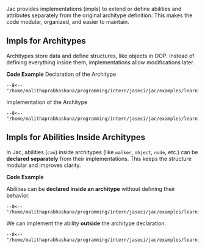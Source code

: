 Jac provides implementations (impls) to extend or define abilities and attributes separately from the original architype definition. This makes the code modular, organized, and easier to maintain.

## Impls for Architypes

Architypes store data and define structures, like objects in OOP. Instead of defining everything inside them, implementations allow modifications later.

**Code Example**
Declaration of the Architype

```jac linenums="1"
--8<-- "/home/malithaprabhashana/programming/intern/jaseci/jac/examples/learning_section/jac_architype/jac_arch_impl.jac:2:2"
```

Implementation of the Architype
```jac linenums="2"
--8<-- "/home/malithaprabhashana/programming/intern/jaseci/jac/examples/learning_section/jac_architype/jac_arch_impl.jac:4:8"
```

## Impls for Abilities Inside Architypes

In Jac, abilities (`can`) inside architypes (like `walker`, `object`, `node`, etc.) can be **declared separately** from their implementations. This keeps the structure modular and improves clarity.

**Code Example**

Abilities can be **declared inside an architype** without defining their behavior.

```jac linenums="1"
--8<-- "/home/malithaprabhashana/programming/intern/jaseci/jac/examples/learning_section/jac_architype/jac_arch_impl.jac:11:13"
```

We can implement the ability **outside** the architype declaration.

```jac linenums="5"
--8<-- "/home/malithaprabhashana/programming/intern/jaseci/jac/examples/learning_section/jac_architype/jac_arch_impl.jac:15:17"
```